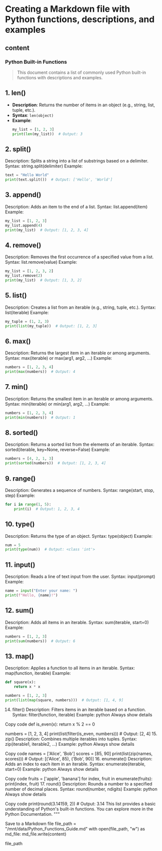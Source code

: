 # Creating a Markdown file with Python functions, descriptions, and examples

## content
### Python Built-in Functions
> This document contains a list of commonly used Python built-in functions with descriptions and examples.

## 1. **len()**
- **Description**: Returns the number of items in an object (e.g., string, list, tuple, etc.).
- **Syntax**: `len(object)`
- **Example**:
  ```python
  my_list = [1, 2, 3]
  print(len(my_list))  # Output: 3
  ```
  
## 2. **split()**
Description: Splits a string into a list of substrings based on a delimiter.
Syntax: string.split(delimiter)
Example:
```python
text = "Hello World"
print(text.split())  # Output: ['Hello', 'World']
```

## 3. **append()**
Description: Adds an item to the end of a list.
Syntax: list.append(item)
Example:
```python
my_list = [1, 2, 3]
my_list.append(4)
print(my_list)  # Output: [1, 2, 3, 4]
```

## 4. **remove()**
Description: Removes the first occurrence of a specified value from a list.
Syntax: list.remove(value)
Example:
```python
my_list = [1, 2, 3, 2]
my_list.remove(2)
print(my_list)  # Output: [1, 3, 2]
```

## 5. **list()**
Description: Creates a list from an iterable (e.g., string, tuple, etc.).
Syntax: list(iterable)
Example:
```python
my_tuple = (1, 2, 3)
print(list(my_tuple))  # Output: [1, 2, 3]
```

## 6. **max()**
Description: Returns the largest item in an iterable or among arguments.
Syntax: max(iterable) or max(arg1, arg2, ...)
Example:
```python
numbers = [1, 2, 3, 4]
print(max(numbers))  # Output: 4
```

## 7. **min()**
Description: Returns the smallest item in an iterable or among arguments.
Syntax: min(iterable) or min(arg1, arg2, ...)
Example:
```python
numbers = [1, 2, 3, 4]
print(min(numbers))  # Output: 1
```

## 8. **sorted()**
Description: Returns a sorted list from the elements of an iterable.
Syntax: sorted(iterable, key=None, reverse=False)
Example:
```python
numbers = [4, 2, 1, 3]
print(sorted(numbers))  # Output: [1, 2, 3, 4]
```

## 9. **range()**
Description: Generates a sequence of numbers.
Syntax: range(start, stop, step)
Example:
```python
for i in range(1, 5):
    print(i)  # Output: 1, 2, 3, 4
```

## 10. **type()**
Description: Returns the type of an object.
Syntax: type(object)
Example:
```python
num = 5
print(type(num))  # Output: <class 'int'>
```

## 11. **input()**
Description: Reads a line of text input from the user.
Syntax: input(prompt)
Example:
```python
name = input("Enter your name: ")
print(f"Hello, {name}!")
```

## 12. **sum()**
Description: Adds all items in an iterable.
Syntax: sum(iterable, start=0)
Example:
```python
numbers = [1, 2, 3]
print(sum(numbers))  # Output: 6
```

## 13. **map()**
Description: Applies a function to all items in an iterable.
Syntax: map(function, iterable)
Example:
```python
def square(x):
    return x * x

numbers = [1, 2, 3]
print(list(map(square, numbers)))  # Output: [1, 4, 9]
```

14. filter()
Description: Filters items in an iterable based on a function.
Syntax: filter(function, iterable)
Example:
python
Always show details

Copy code
def is_even(x):
    return x % 2 == 0

numbers = [1, 2, 3, 4]
print(list(filter(is_even, numbers)))  # Output: [2, 4]
15. zip()
Description: Combines multiple iterables into tuples.
Syntax: zip(iterable1, iterable2, ...)
Example:
python
Always show details

Copy code
names = ['Alice', 'Bob']
scores = [85, 90]
print(list(zip(names, scores)))  # Output: [('Alice', 85), ('Bob', 90)]
16. enumerate()
Description: Adds an index to each item in an iterable.
Syntax: enumerate(iterable, start=0)
Example:
python
Always show details

Copy code
fruits = ['apple', 'banana']
for index, fruit in enumerate(fruits):
    print(index, fruit)
17. round()
Description: Rounds a number to a specified number of decimal places.
Syntax: round(number, ndigits)
Example:
python
Always show details

Copy code
print(round(3.14159, 2))  # Output: 3.14
This list provides a basic understanding of Python's built-in functions. You can explore more in the Python Documentation. """

Save to a Markdown file
file_path = "/mnt/data/Python_Functions_Guide.md" with open(file_path, "w") as md_file: md_file.write(content)

file_path
